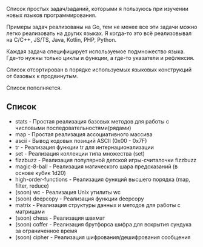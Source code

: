 Список простых задач/заданий, которыми я пользуюсь при изучении новых языков программирования.

Примеры задач реализованы на Go, тем не менее все эти задачи можно легко реализовать на других языках. Я когда-то это всё реализовывал на C/C++, JS/TS, Java, Kotlin, PHP, Python.

Каждая задача специфицирует используемое подмножество языка. Где-то нужны только циклы и функции, а где-то указатели и рефлексия.

Список отсортирован в порядке используемых языковых конструкций от базовых к продвинутым.

Список пополняется.

## Список

- stats - Простая реализация базовых методов для работы с числовыми последовательностями(рядами)
- map - Простая реализация ассоциативного массива
- ascii - Вывод кодовых позиций ASCII (0x00 - 0x7F)
- tr - Реализация функции tr для интернационализации
- set - Реализация коллекции типа множества (set)
- fizzbuzz - Реализация популярной детской игры-считалочки fizzbuzz
- magic-8-ball - Реализация магического шара предсказаний (в основе кубик 1d20)
- high-order-functions - Реализация функций высшего порядка (map, filter, reduce)
- (soon) wc - Реализация Unix утилиты wc
- (soon) deepcopy - Реализация функции deepcopy
- matrix - Реализация структуры данных и методов для работы с матрицами
- (soon) chess - Реализация шахмат
- (soon) coffer - Реализация брутфорса шифра для вскрытия сундука за ограниченное время
- (soon) cipher - Реализация шифрования/дешифрования сообщения